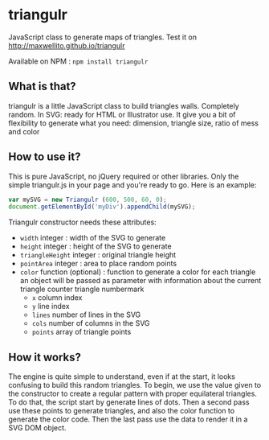 # triangulr

JavaScript class to generate maps of triangles.
Test it on http://maxwellito.github.io/triangulr

Available on NPM : `npm install triangulr`

## What is that?

triangulr is a little JavaScript class to build triangles walls. Completely random. In SVG: ready for HTML or Illustrator use. It give you a bit of flexibility to generate what you need: dimension, triangle size, ratio of mess and color

## How to use it?

This is pure JavaScript, no jQuery required or other libraries. Only the simple triangulr.js in your page and you're ready to go.
Here is an example:

```javascript
var mySVG = new Triangulr (600, 500, 60, 0);
document.getElementById('myDiv').appendChild(mySVG);
```

Triangulr constructor needs these attributes:

 - `width` integer : width of the SVG to generate
 - `height` integer : height of the SVG to generate
 - `triangleHeight` integer : original triangle height
 - `pointArea` integer : area to place random points
 - `color` function (optional) : function to generate a color for each triangle an object will be passed as parameter with information about the current triangle counter triangle numbermark
    - `x` column index
    - `y` line index
    - `lines` number of lines in the SVG
    - `cols` number of columns in the SVG
    - `points` array of triangle points

## How it works?

The engine is quite simple to understand, even if at the start, it looks confusing to build this random triangles.
To begin, we use the value given to the constructor to create a regular pattern with proper equilateral triangles. To do that, the script start by generate lines of dots. Then a second pass use these points to generate triangles, and also the color function to generate the color code.
Then the last pass use the data to render it in a SVG DOM object.
